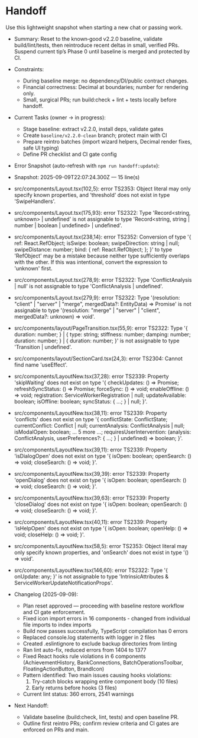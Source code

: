 # Handoff

Use this lightweight snapshot when starting a new chat or passing work.

- Summary: Reset to the known‑good v2.2.0 baseline, validate build/lint/tests, then reintroduce recent deltas in small, verified PRs. Suspend current tip’s Phase 0 until baseline is merged and protected by CI.

- Constraints:
  - During baseline merge: no dependency/DI/public contract changes.
  - Financial correctness: Decimal at boundaries; number for rendering only.
  - Small, surgical PRs; run build:check + lint + tests locally before handoff.

- Current Tasks (owner → in progress):
  - Stage baseline: extract v2.2.0, install deps, validate gates
  - Create `baseline/v2.2.0-clean` branch; protect main with CI
  - Prepare reintro batches (import wizard helpers, Decimal render fixes, safe UI typing)
  - Define PR checklist and CI gate config

- Error Snapshot (auto-refresh with `npm run handoff:update`):
  <!-- ERROR_SNAPSHOT_START -->
- Snapshot: 2025-09-09T22:07:24.300Z — 15 line(s)
- src/components/Layout.tsx(102,5): error TS2353: Object literal may only specify known properties, and 'threshold' does not exist in type 'SwipeHandlers'.
- src/components/Layout.tsx(175,93): error TS2322: Type 'Record<string, unknown> | undefined' is not assignable to type 'Record<string, string | number | boolean | undefined> | undefined'.
- src/components/Layout.tsx(238,14): error TS2352: Conversion of type '{ ref: React.RefObject<HTMLElement>; isSwipe: boolean; swipeDirection: string | null; swipeDistance: number; bind: { ref: React.RefObject<HTMLElement>; }; }' to type 'RefObject<HTMLElement>' may be a mistake because neither type sufficiently overlaps with the other. If this was intentional, convert the expression to 'unknown' first.
- src/components/Layout.tsx(278,9): error TS2322: Type 'ConflictAnalysis | null' is not assignable to type 'ConflictAnalysis | undefined'.
- src/components/Layout.tsx(279,9): error TS2322: Type '(resolution: "client" | "server" | "merge", mergedData?: EntityData) => Promise<void>' is not assignable to type '(resolution: "merge" | "server" | "client", mergedData?: unknown) => void'.
- src/components/layout/PageTransition.tsx(55,9): error TS2322: Type '{ duration: number; } | { type: string; stiffness: number; damping: number; duration: number; } | { duration: number; }' is not assignable to type 'Transition<any> | undefined'.
- src/components/layout/SectionCard.tsx(24,3): error TS2304: Cannot find name 'useEffect'.
- src/components/LayoutNew.tsx(37,28): error TS2339: Property 'skipWaiting' does not exist on type '{ checkUpdates: () => Promise<void>; refreshSyncStatus: () => Promise<void>; forceSync: () => void; enableOffline: () => void; registration: ServiceWorkerRegistration | null; updateAvailable: boolean; isOffline: boolean; syncStatus: { ...; } | null; }'.
- src/components/LayoutNew.tsx(38,11): error TS2339: Property 'conflicts' does not exist on type '{ conflictState: ConflictState; currentConflict: Conflict | null; currentAnalysis: ConflictAnalysis | null; isModalOpen: boolean; ... 5 more ...; requiresUserIntervention: (analysis: ConflictAnalysis, userPreferences?: { ...; } | undefined) => boolean; }'.
- src/components/LayoutNew.tsx(39,11): error TS2339: Property 'isDialogOpen' does not exist on type '{ isOpen: boolean; openSearch: () => void; closeSearch: () => void; }'.
- src/components/LayoutNew.tsx(39,39): error TS2339: Property 'openDialog' does not exist on type '{ isOpen: boolean; openSearch: () => void; closeSearch: () => void; }'.
- src/components/LayoutNew.tsx(39,63): error TS2339: Property 'closeDialog' does not exist on type '{ isOpen: boolean; openSearch: () => void; closeSearch: () => void; }'.
- src/components/LayoutNew.tsx(40,11): error TS2339: Property 'isHelpOpen' does not exist on type '{ isOpen: boolean; openHelp: () => void; closeHelp: () => void; }'.
- src/components/LayoutNew.tsx(58,5): error TS2353: Object literal may only specify known properties, and 'onSearch' does not exist in type '() => void'.
- src/components/LayoutNew.tsx(146,60): error TS2322: Type '{ onUpdate: any; }' is not assignable to type 'IntrinsicAttributes & ServiceWorkerUpdateNotificationProps'.
  <!-- ERROR_SNAPSHOT_END -->

- Changelog (2025-09-09):
  - Plan reset approved — proceeding with baseline restore workflow and CI gate enforcement.
  - Fixed icon import errors in 16 components - changed from individual file imports to index imports
  - Build now passes successfully, TypeScript compilation has 0 errors
  - Replaced console.log statements with logger in 2 files
  - Created .eslintignore to exclude backup directories from linting
  - Ran lint auto-fix, reduced errors from 1404 to 1377
  - Fixed React hooks rule violations in 6 components (AchievementHistory, BankConnections, BatchOperationsToolbar, FloatingActionButton, BrandIcon)
  - Pattern identified: Two main issues causing hooks violations:
    1. Try-catch blocks wrapping entire component body (10 files)
    2. Early returns before hooks (3 files)
  - Current lint status: 360 errors, 2541 warnings

- Next Handoff:
  - Validate baseline (build:check, lint, tests) and open baseline PR.
  - Outline first reintro PRs; confirm review criteria and CI gates are enforced on PRs and main.
